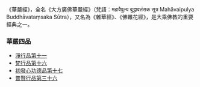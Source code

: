 《華嚴經》，全名《大方廣佛華嚴經》（梵語：महावैपुल्य बुद्धावतंसक सूत्र Mahāvaipulya Buddhāvataṃsaka Sūtra），又名為《雜華經》、《佛雜花經》，是大乘佛教的重要經典之一。

### 華嚴四品
- [淨行品第十一](淨行品第十一.md)
- [梵行品第十六](梵行品第十六.md)
- [初發心功德品第十七](初發心功德品第十七.md)
- [普賢行品第三十六](普賢行品第三十六.md)
